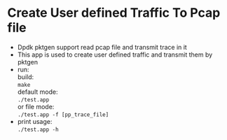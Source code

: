 # Create User defined Traffic To Pcap file
- Dpdk pktgen support read pcap file and transmit trace in it
- This app is used to create user defined traffic and transmit them by pktgen
- run:  
		build:  
		`make`  
		default mode:  
		`./test.app`  
		or file mode:  
		`./test.app -f [pp_trace_file]`
- print usage:  
`./test.app -h`

 
